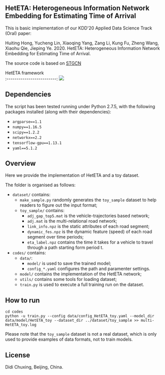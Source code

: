 HetETA: Heterogeneous Information Network Embedding for Estimating Time of Arrival
---------------

This is basic implementation of our KDD'20 Applied Data Science Track (Oral) paper:

Huiting Hong, Yucheng Lin, Xiaoqing Yang, Zang Li, Kung Fu, Zheng Wang, Xiaohu Qie, Jieping Ye. 2020. HetETA: Heterogeneous Information Network Embedding for Estimating Time of Arrival.

The source code is based on [STGCN](https://github.com/VeritasYin/STGCN_IJCAI-18)

HetETA framework            
:-------------------------:
![](https://github.com/didi/heteta/raw/master/figs/framework.png)


Dependencies
------------
The script has been tested running under Python 2.7.5, with the following packages installed (along with their dependencies):

- `argparse==1.1`
- `numpy==1.16.5`
- `scipy==1.2.2`
- `networkx==2.2`
- `tensorflow-gpu==1.13.1`
- `yaml==5.1.2`



Overview
--------------
Here we provide the implementation of HetETA and a toy dataset.

The folder is organised as follows:
- `dataset/` contains:
    - `make_sample.py` randomly generates the `toy_sample` dataset to help readers to figure out the input format;
    - `toy_sample/` contains:
        * `adj_gap_top5.mat` is the vehicle-trajectories based network;
        * `adj.mat` is the multi-relational road network;
        * `link_info.npz` is the static attributes of each road segment;
        * `dynamic_fes.npz` is the dynamic feature (speed) of each road segment over time periods;
        * `eta_label.npz` contains the time it takes for a vehicle to travel through a path starting form period t.
- `codes/` contains:
    - `data/`:
        * `model/` is used to save the trained model;
        * `config_*.yaml` configures the path and paramenter settings.
    - `model/` contains the implementation of the HetETA network;
    - `utils/` contains some tools for loading dataset;
    - `train.py` is used to execute a full training run on the dataset.


How to run
---------------

```shell
cd codes
python -u train.py --config data/config_HetETA_toy.yaml --model_dir data/model/HetETA_toy --dataset_dir ../dataset/toy_sample >> multi-HetETA_toy.log
```

Please note that the `toy_sample` dataset is not a real dataset, which is only used to provide examples of data formats, not to train models.

License
----------
Didi Chuxing, Beijing, China.
